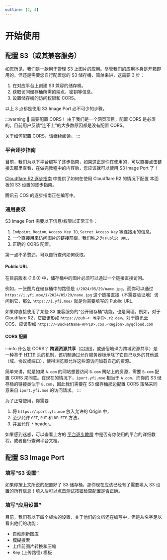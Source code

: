 ```yaml
---
outline: [2, 4]
---
```


# 开始使用

## 配置 S3（或其兼容服务）

如您所见，我们是一款用于管理 S3 上图片的应用。尽管我们的应用本身是开箱即用的，但还是需要您自行配置您的 S3 储存桶，简单来讲，这需要 3 步：

1. 在对应平台上创建 S3 兼容的储存桶。
2. 获取访问储存桶所需的端点、密钥等信息。
3. 设置储存桶的访问权限和 CORS。

以上 3 点都是使用 S3 Image Port 必不可少的步骤。

:::warning :red_circle: 需要配置 CORS！
由于我们是一个网页项目，配置 CORS 是必须的。目前用户反馈“连不上”的大多数原因都是没有配置 CORS。

关于如何配置 CORS，请继续阅读。
:::

### 平台逐步指南

目前，我们为以下平台编写了逐步指南，如果这正是你在使用的，可以直接点击链接去那里查看，在做完教程中的内容后，您应该就可以使用 S3 Image Port 了！

[Cloudflare R2 逐步指南](/zh/guide/for-cloudflare-r2) 中提供了如何在使用 Cloudflare R2 的情况下配置 本面板的 S3 设置的逐步指南。

腾讯云 COS 的逐步指南正在编写中。

### 通用要求

S3 Image Port 需要以下信息/权限以正常工作：

1. `Endpoint`, `Region`, `Access Key ID`, `Secret Access Key` 等连接用的信息，
2. 一个直接用来访问图片的链接前缀，我们称之为 `Public URL`，
3. 正确的 CORS 配置。

第一点不多赘述，可以自行查询如何获取。

#### Public URL

在目前版本 (1.6.0) 中，储存桶中的图片必须可以通过一个链接直接访问。

例如，一张图片在储存桶中的路径是 `i/2024/05/29/name.jpg`，而你可以通过 `https://i.yfi.moe/i/2024/05/29/name.jpg` 这个链接直接（不需要验证地）访问到它，那么 `https://i.yfi.moe/` 就是你需要填写的 Public URL.

如果你直接使用了某些 S3 兼容服务的“公开储存桶”功能，也是同理。例如，对于 Cloudflare R2，它应该形如 `https://pub-<一堆字符>.r2.dev`。对于腾讯云 COS，应该形如 `https://<BucketName-APPID>.cos.<Region>.myqcloud.com`

#### CORS 配置

:::info 什么是 CORS？
**跨源资源共享**（[CORS](https://developer.mozilla.org/zh-CN/docs/Glossary/CORS)，或通俗地译为跨域资源共享）是一种基于 [HTTP](https://developer.mozilla.org/zh-CN/docs/Glossary/HTTP) 头的机制，该机制通过允许服务器标示除了它自己以外的其他[源](https://developer.mozilla.org/zh-CN/docs/Glossary/Origin)（域、协议或端口），使得浏览器允许这些源访问加载自己的资源。

简单来讲，就是如果 `A.com` 的网站想要访问 `B.com` 网站上的资源，需要 `B.com` 配置 CORS 来同意。在现在的情况下，`iport.yfi.moe` 相当于 `A.com`，而你的 S3 储存桶的链接类似于 `B.com`，因此我们需要在 S3 储存桶那边配置 CORS 策略来同意来自 `iport.yfi.moe` 的访问请求。
:::

为了正常使用，你需要

1. 将 `https://iport.yfi.moe` 放入允许的 Origin 中，
2. 至少允许 `GET`, `PUT` 和 `DELETE` 方法，
3. 并且允许 `*` header。

如果感到迷惑，可以查看上方的 [平台逐步教程](#平台逐步指南) 中是否有你使用的平台的详细教程，或者自行查询平台文档。

## 配置 S3 Image Port

### 填写“S3 设置”

如果你按上文所说的配置好了 S3 储存桶，那你现在应该已经有了需要填入 S3 设置的所有信息！填入后可以点击测试按钮检查配置是否正确。

### 填写“应用设置”

目前，我们有以下四个板块的设置，关于他们的文档还在编写中，但是从名字足以看出他们的功能：

- 自动刷新图库
- 模糊搜索
- 上传前图片转换和压缩
- Key (上传路径) 模板
